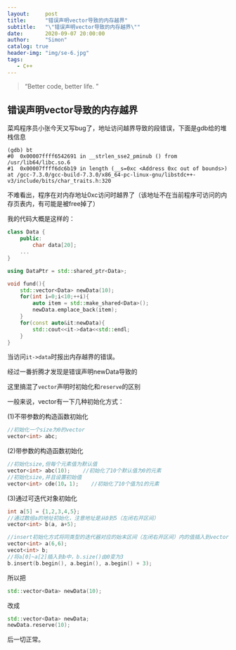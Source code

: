 ```yaml
---
layout:     post
title:      "错误声明vector导致的内存越界"
subtitle:   "\"错误声明vector导致的内存越界\""
date:       2020-09-07 20:00:00
author:     "Simon"
catalog: true
header-img: "img/se-6.jpg"
tags:
   - C++
---
```


> “Better code, better life. ”

## 错误声明vector导致的内存越界

菜鸡程序员小张今天又写bug了，地址访问越界导致的段错误，下面是gdb给的堆栈信息

```shell
(gdb) bt
#0  0x00007ffff6542691 in __strlen_sse2_pminub () from /usr/lib64/libc.so.6
#1  0x00007ffff6dc6b19 in length (__s=0xc <Address 0xc out of bounds>) at /gcc-7.3.0/gcc-build-7.3.0/x86_64-pc-linux-gnu/libstdc++-v3/include/bits/char_traits.h:320

```

不难看出，程序在对内存地址0xc访问时越界了（该地址不在当前程序可访问的内存页表内，有可能是被free掉了）

我的代码大概是这样的：

```c++
class Data {
    public:
    	char data[20];
    ...
}

using DataPtr = std::shared_ptr<Data>;

void fund(){
    std::vector<Data> newData(10);
    for(int i=0;i<10;++i){
        auto item = std::make_shared<Data>();
        newData.emplace_back(item);
    }
    for(const auto&it:newData){
        std::cout<<it->data<<std::endl;
    }
}
```

当访问`it->data`时报出内存越界的错误。

经过一番折腾才发现是错误声明newData导致的

这里搞混了`vector`声明时初始化和`reserve`的区别

一般来说，vector有一下几种初始化方式：

(1)不带参数的构造函数初始化

```c++
//初始化一个size为0的vector
vector<int> abc;
```

(2)带参数的构造函数初始化

```c++
//初始化size,但每个元素值为默认值
vector<int> abc(10);    //初始化了10个默认值为0的元素
//初始化size,并且设置初始值
vector<int> cde(10，1);    //初始化了10个值为1的元素
```

(3)通过可迭代对象初始化

```c++
int a[5] = {1,2,3,4,5};
//通过数组a的地址初始化，注意地址是从0到5（左闭右开区间）
vector<int> b(a, a+5);

//insert初始化方式将同类型的迭代器对应的始末区间（左闭右开区间）内的值插入到vector中
vector<int> a(6,6);
vecot<int> b;
//将a[0]~a[2]插入到b中，b.size()由0变为3
b.insert(b.begin(), a.begin(), a.begin() + 3);
```

所以把

```c++
std::vector<Data> newData(10);
```

改成

```c++
std::vector<Data> newData;
newData.reserve(10);
```

后一切正常。
